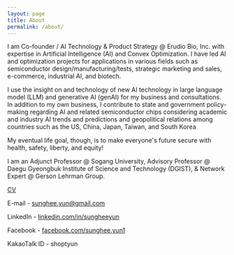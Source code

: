 ```yaml
---
layout: page
title: About
permalink: /about/
---
```


I am Co-founder / AI Technology & Product Strategy @ Erudio Bio, Inc. with expertise in Artificial Intelligence (AI) and Convex Optimization. I have led AI and optimization projects for applications in various fields such as semiconductor design/manufacturing/tests, strategic marketing and sales, e-commerce, industrial AI, and biotech.

I use the insight on and technology of new AI technology in large language model (LLM) and generative AI (genAI) for my business and consultations. In addition to my own business, I contribute to state and government policy-making regarding AI and related semiconductor chips considering academic and industry AI trends and predictions and geopolitical relations among countries such as the US, China, Japan, Taiwan, and South Korea

My eventual life goal, though, is to make everyone's future secure with health, safety, liberty, and equity!

I am an Adjunct Professor @ Sogang University, Advisory Professor @ Daegu Gyeongbuk Institute of Science and Technology (DGIST),
& Network Expert @ Gerson Lehrman Group.

[CV](/resource/CV/Sunghee_Yun_CV_1.pdf)

E-mail - [sunghee.yun@gmail.com](mailto:sunghee.yun@gmail.com)

LinkedIn - [linkedin.com/in/sungheeyun](https://www.linkedin.com/in/sungheeyun)

Facebook - [facebook.com/sunghee.yun1](https://www.facebook.com/sunghee.yun1/)

KakaoTalk ID - shoptyun
